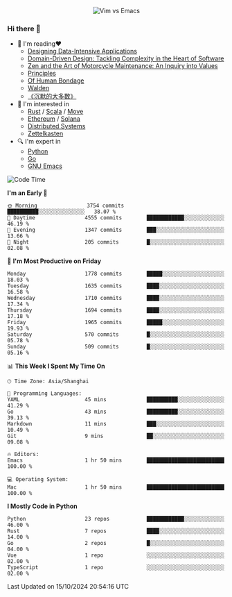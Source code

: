 <p align="center">
    <img src="https://gist.githubusercontent.com/coldnight/e696baffb094e71c96cb302118878eae/raw/40ea5053a6f66cc65f90f437e4173497da225958/banner.gif" alt="Vim vs Emacs" />
</p>

### Hi there 👋

- 📖 I'm reading❤️
    + [Designing Data-Intensive Applications](https://www.oreilly.com/library/view/designing-data-intensive-applications/9781491903063/)
    + [Domain-Driven Design: Tackling Complexity in the Heart of Software](https://www.dddcommunity.org/book/evans_2003/)
    + [Zen and the Art of Motorcycle Maintenance: An Inquiry into Values](https://en.wikipedia.org/wiki/Zen_and_the_Art_of_Motorcycle_Maintenance)
    + [Principles](https://www.principles.com/)
    + [Of Human Bondage](https://en.wikipedia.org/wiki/Of_Human_Bondage)
    + [Walden](https://en.wikipedia.org/wiki/Walden)
    + [《沉默的大多数》](https://en.wikipedia.org/wiki/Silent_majority)
- 🌱 I'm interested in
    + [Rust](https://www.rust-lang.org/) / [Scala](https://www.scala-lang.org/) / [Move](https://github.com/move-language/move/)
    + [Ethereum](https://ethereum.org/en/) / [Solana](https://solana.com/)
	+ [Distributed Systems](https://www.linuxzen.com/notes/topics/20200320174417_%E5%88%86%E5%B8%83%E5%BC%8F/)
	+ [Zettelkasten](https://www.linuxzen.com/notes/notes/20220120080920-slip_box/)
- 🔍 I'm expert in
    + [Python](https://www.python.org/)
    + [Go](https://go.dev/)
    + [GNU Emacs](https://www.gnu.org/software/emacs/)

<!--START_SECTION:waka-->
![Code Time](http://img.shields.io/badge/Code%20Time-3%2C157%20hrs%2054%20mins-blue)

**I'm an Early 🐤** 

```text
🌞 Morning                3754 commits        ██████████░░░░░░░░░░░░░░░   38.07 % 
🌆 Daytime                4555 commits        ████████████░░░░░░░░░░░░░   46.19 % 
🌃 Evening                1347 commits        ███░░░░░░░░░░░░░░░░░░░░░░   13.66 % 
🌙 Night                  205 commits         █░░░░░░░░░░░░░░░░░░░░░░░░   02.08 % 
```
📅 **I'm Most Productive on Friday** 

```text
Monday                   1778 commits        █████░░░░░░░░░░░░░░░░░░░░   18.03 % 
Tuesday                  1635 commits        ████░░░░░░░░░░░░░░░░░░░░░   16.58 % 
Wednesday                1710 commits        ████░░░░░░░░░░░░░░░░░░░░░   17.34 % 
Thursday                 1694 commits        ████░░░░░░░░░░░░░░░░░░░░░   17.18 % 
Friday                   1965 commits        █████░░░░░░░░░░░░░░░░░░░░   19.93 % 
Saturday                 570 commits         █░░░░░░░░░░░░░░░░░░░░░░░░   05.78 % 
Sunday                   509 commits         █░░░░░░░░░░░░░░░░░░░░░░░░   05.16 % 
```


📊 **This Week I Spent My Time On** 

```text
🕑︎ Time Zone: Asia/Shanghai

💬 Programming Languages: 
YAML                     45 mins             ██████████░░░░░░░░░░░░░░░   41.29 % 
Go                       43 mins             ██████████░░░░░░░░░░░░░░░   39.13 % 
Markdown                 11 mins             ███░░░░░░░░░░░░░░░░░░░░░░   10.49 % 
Git                      9 mins              ██░░░░░░░░░░░░░░░░░░░░░░░   09.08 % 

🔥 Editors: 
Emacs                    1 hr 50 mins        █████████████████████████   100.00 % 

💻 Operating System: 
Mac                      1 hr 50 mins        █████████████████████████   100.00 % 
```

**I Mostly Code in Python** 

```text
Python                   23 repos            ████████████░░░░░░░░░░░░░   46.00 % 
Rust                     7 repos             ████░░░░░░░░░░░░░░░░░░░░░   14.00 % 
Go                       2 repos             █░░░░░░░░░░░░░░░░░░░░░░░░   04.00 % 
Vue                      1 repo              ░░░░░░░░░░░░░░░░░░░░░░░░░   02.00 % 
TypeScript               1 repo              ░░░░░░░░░░░░░░░░░░░░░░░░░   02.00 % 
```




 Last Updated on 15/10/2024 20:54:16 UTC
<!--END_SECTION:waka-->
